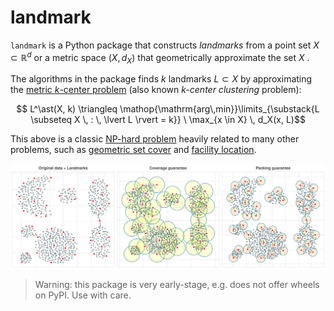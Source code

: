 # landmark  

`landmark` is a Python package that constructs _landmarks_ from a point set $X \subset \mathbb{R}^d$ or a metric space $(X, d_X)$ that geometrically approximate the set $X$ . 

The algorithms in the package finds $k$ landmarks $L \subset X$ by approximating the [metric $k$-center problem](https://en.wikipedia.org/wiki/Metric_k-center) (also known _$k$-center clustering_ problem): 

$$ L^\ast(X, k) \triangleq \mathop{\mathrm{arg\,min}}\limits_{\substack{L \subseteq X \, : \, \lvert L \rvert = k}} \ \max_{x \in X} \, d_X(x, L)$$

This above is a classic [NP-hard problem](https://en.wikipedia.org/wiki/List_of_NP-complete_problems) heavily related to many other problems, such as  [geometric set cover](https://en.wikipedia.org/wiki/Geometric_set_cover_problem) and [facility location](https://en.wikipedia.org/wiki/Optimal_facility_location).

![Landmarks example](images/k_center.svg)

<!-- $$ \min\limits_{\substack{L \subseteq X \, : \, \lvert L \rvert = k}} \ \max_{x \in X} \, d_X(x, L)$$ -->
<!-- where $d_X(x, L)$ denotes the Hausdorff distance to the set of landmarks $L$.  -->

> Warning: this package is very early-stage, e.g. does not offer wheels on PyPI. Use with care.